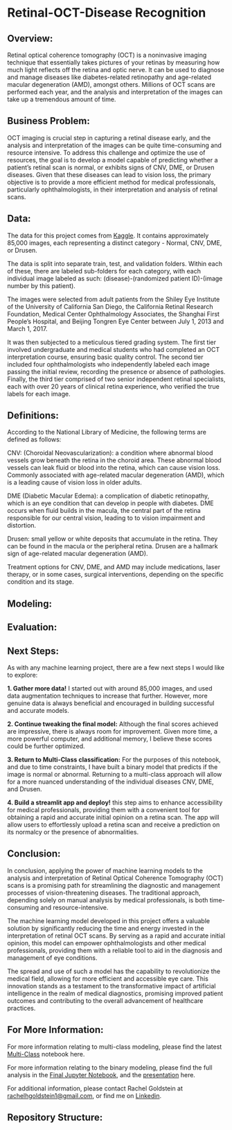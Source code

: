 # Retinal-OCT-Disease Recognition

## Overview: 

Retinal optical coherence tomography (OCT) is a noninvasive imaging technique that essentially takes pictures of your retinas by measuring how much light reflects off the retina and optic nerve. It can be used to diagnose and manage diseases like diabetes-related retinopathy and age-related macular degeneration (AMD), amongst others. Millions of OCT scans are performed each year, and the analysis and interpretation of the images can take up a tremendous amount of time.

## Business Problem:

OCT imaging is crucial step in capturing a retinal disease early, and the analysis and interpretation of the images can be quite time-consuming and resource intensive. To address this challenge and optimize the use of resources, the goal is to develop a model capable of predicting whether a patient’s retinal scan is normal, or exhibits signs of CNV, DME, or Drusen diseases. Given that these diseases can lead to vision loss, the primary objective is to provide a more efficient method for medical professionals, particularly ophthalmologists, in their interpretation and analysis of retinal scans. 

## Data:

The data for this project comes from [Kaggle](https://www.kaggle.com/datasets/paultimothymooney/kermany2018/data). It contains approximately 85,000 images, each representing a distinct category - Normal, CNV, DME, or Drusen.

The data is split into separate train, test, and validation folders. Within each of these, there are labeled sub-folders for each category, with each individual image labeled as such: (disease)-(randomized patient ID)-(image number by this patient).

The images were selected from adult patients from the Shiley Eye Institute of the University of California San Diego, the California Retinal Research Foundation, Medical Center Ophthalmology Associates, the Shanghai First People’s Hospital, and Beijing Tongren Eye Center between July 1, 2013 and March 1, 2017. 

It was then subjected to a meticulous tiered grading system. The first tier involved undergraduate and medical students who had completed an OCT interpretation course, ensuring basic quality control. The second tier included four ophthalmologists who independently labeled each image passing the initial review, recording the presence or absence of pathologies. Finally, the third tier comprised of two senior independent retinal specialists, each with over 20 years of clinical retina experience, who verified the true labels for each image.

## Definitions:

According to the National Library of Medicine, the following terms are defined as follows:

CNV: (Choroidal Neovascularization): a condition where abnormal blood vessels grow beneath the retina in the choroid area. These abnormal blood vessels can leak fluid or blood into the retina, which can cause vision loss. Commonly associated with age-related macular degeneration (AMD), which is a leading cause of vision loss in older adults.

DME (Diabetic Macular Edema): a complication of diabetic retinopathy, which is an eye condition that can develop in people with diabetes. DME occurs when fluid builds in the macula, the central part of the retina responsible for our central vision, leading to to vision impairment and distortion.

Drusen: small yellow or white deposits that accumulate in the retina. They can be found in the macula or the peripheral retina. Drusen are a hallmark sign of age-related macular degeneration (AMD).

Treatment options for CNV, DME, and AMD may include medications, laser therapy, or in some cases, surgical interventions, depending on the specific condition and its stage.

## Modeling:

## Evaluation:


## Next Steps:

As with any machine learning project, there are a few next steps I would like to explore:

**1. Gather more data!** I started out with around 85,000 images, and used data augmentation techniques to increase that further. However, more genuine data is always beneficial and encouraged in building successful and accurate models.

**2. Continue tweaking the final model:** Although the final scores achieved are impressive, there is always room for improvement. Given more time, a more powerful computer, and additional memory, I believe these scores could be further optimized. 

**3. Return to Multi-Class classification:** For the purposes of this notebook, and due to time constraints, I have built a binary model that predicts if the image is normal or abnormal. Returning to a multi-class approach will allow for a more nuanced understanding of the individual diseases CNV, DME, and Drusen.

**4. Build a streamlit app and deploy!** this step aims to enhance accessibility for medical professionals, providing them with a convenient tool for obtaining a rapid and accurate initial opinion on a retina scan. The app will allow users to effortlessly upload a retina scan and receive a prediction on its normalcy or the presence of abnormalities.

## Conclusion:

In conclusion, applying the power of machine learning models to the analysis and interpretation of Retinal Optical Coherence Tomography (OCT) scans is a promising path for streamlining the diagnostic and management processes of vision-threatening diseases. The traditional approach, depending solely on manual analysis by medical professionals, is both time-consuming and resource-intensive.

The machine learning model developed in this project offers a valuable solution by significantly reducing the time and energy invested in the interpretation of retinal OCT scans. By serving as a rapid and accurate initial opinion, this model can empower ophthalmologists and other medical professionals, providing them with a reliable tool to aid in the diagnosis and management of eye conditions.

The spread and use of such a model has the capability to revolutionize the medical field, allowing for more efficient and accessible eye care. This innovation stands as a testament to the transformative impact of artificial intelligence in the realm of medical diagnostics, promising improved patient outcomes and contributing to the overall advancement of healthcare practices.

## For More Information:
For more information relating to multi-class modeling, please find the latest [Multi-Class](./Code/Working_Copy_Multiclass_V3.ipynb) notebook here. 

For more information relating to the binary modeling, please find the full analysis in the [Final Jupyter Notebook](./Retinal_OCT_Final_Notebook.ipynb), and the [presentation](./H1N1_Vaccination_Analysis_Presentation.pdf) here.

For additional information, please contact Rachel Goldstein at [rachelhgoldstein1@gmail.com](mailto:rachelhgoldstein1@gmail.com), or find me on [Linkedin](https://www.linkedin.com/in/rachel-goldstein-512540158/). 

## Repository Structure:
